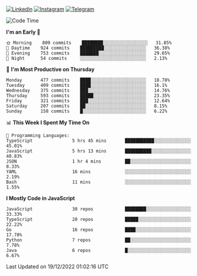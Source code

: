 [![Linkedin](https://img.shields.io/badge/-Archie-blue?style=flat-square&labelColor=gray&logo=Linkedin&logoColor=white&link=https://www.linkedin.com/in/archisdi)](https://www.linkedin.com/in/archisdi)
[![Instagram](https://img.shields.io/badge/-@archisdi-orange?style=flat-square&labelColor=gray&logo=Instagram&logoColor=white&link=https://www.instagram.com/archisdi)](https://www.instagram.com/archisdi)
[![Telegram](https://img.shields.io/badge/-aai-informational?style=flat-square&labelColor=gray&logo=telegram&logoColor=white&link=https://t.me/archisdi)](https://t.me/archisdi)

<!--START_SECTION:waka-->
![Code Time](http://img.shields.io/badge/Code%20Time-1%2C882%20hrs%2021%20mins-blue)

**I'm an Early 🐤** 

```text
🌞 Morning    809 commits    ████████░░░░░░░░░░░░░░░░░   31.85% 
🌆 Daytime    924 commits    █████████░░░░░░░░░░░░░░░░   36.38% 
🌃 Evening    753 commits    ███████░░░░░░░░░░░░░░░░░░   29.65% 
🌙 Night      54 commits     ░░░░░░░░░░░░░░░░░░░░░░░░░   2.13%

```
📅 **I'm Most Productive on Thursday** 

```text
Monday       477 commits    ████░░░░░░░░░░░░░░░░░░░░░   18.78% 
Tuesday      409 commits    ████░░░░░░░░░░░░░░░░░░░░░   16.1% 
Wednesday    375 commits    ███░░░░░░░░░░░░░░░░░░░░░░   14.76% 
Thursday     593 commits    █████░░░░░░░░░░░░░░░░░░░░   23.35% 
Friday       321 commits    ███░░░░░░░░░░░░░░░░░░░░░░   12.64% 
Saturday     207 commits    ██░░░░░░░░░░░░░░░░░░░░░░░   8.15% 
Sunday       158 commits    █░░░░░░░░░░░░░░░░░░░░░░░░   6.22%

```


📊 **This Week I Spent My Time On** 

```text
💬 Programming Languages: 
TypeScript               5 hrs 45 mins       ███████████░░░░░░░░░░░░░░   45.01% 
JavaScript               5 hrs 13 mins       ██████████░░░░░░░░░░░░░░░   40.83% 
JSON                     1 hr 4 mins         ██░░░░░░░░░░░░░░░░░░░░░░░   8.33% 
YAML                     16 mins             ░░░░░░░░░░░░░░░░░░░░░░░░░   2.19% 
Bash                     11 mins             ░░░░░░░░░░░░░░░░░░░░░░░░░   1.55%

```

**I Mostly Code in JavaScript** 

```text
JavaScript               30 repos            ████████░░░░░░░░░░░░░░░░░   33.33% 
TypeScript               20 repos            █████░░░░░░░░░░░░░░░░░░░░   22.22% 
Go                       16 repos            ████░░░░░░░░░░░░░░░░░░░░░   17.78% 
Python                   7 repos             ██░░░░░░░░░░░░░░░░░░░░░░░   7.78% 
Java                     6 repos             █░░░░░░░░░░░░░░░░░░░░░░░░   6.67%

```



 Last Updated on 19/12/2022 01:02:16 UTC
<!--END_SECTION:waka-->